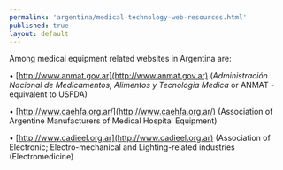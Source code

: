 ```yaml
---
permalink: 'argentina/medical-technology-web-resources.html'
published: true
layout: default
---
```

Among medical equipment related websites in Argentina are:

•	[http://www.anmat.gov.ar](http://www.anmat.gov.ar) (_Administración Nacional de Medicamentos, Alimentos y Tecnologia Medica_ or ANMAT - equivalent to USFDA)

•	[http://www.caehfa.org.ar/](http://www.caehfa.org.ar/) (Association of Argentine Manufacturers of Medical Hospital Equipment)

•	[http://www.cadieel.org.ar](http://www.cadieel.org.ar) (Association of Electronic; Electro-mechanical and Lighting-related industries (Electromedicine)

